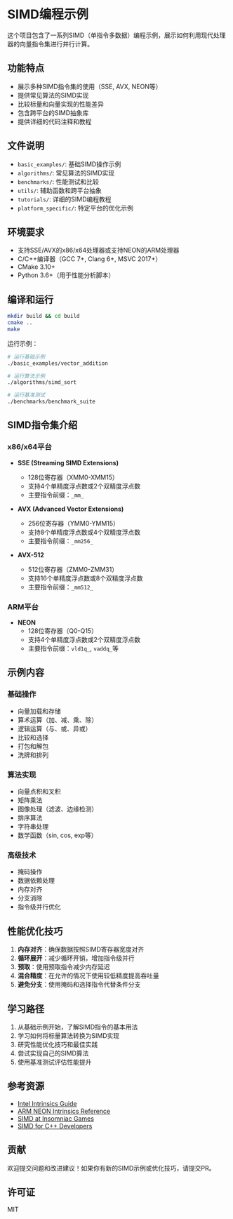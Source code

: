 # SIMD编程示例

这个项目包含了一系列SIMD（单指令多数据）编程示例，展示如何利用现代处理器的向量指令集进行并行计算。

## 功能特点

- 展示多种SIMD指令集的使用（SSE, AVX, NEON等）
- 提供常见算法的SIMD实现
- 比较标量和向量实现的性能差异
- 包含跨平台的SIMD抽象库
- 提供详细的代码注释和教程

## 文件说明

- `basic_examples/`: 基础SIMD操作示例
- `algorithms/`: 常见算法的SIMD实现
- `benchmarks/`: 性能测试和比较
- `utils/`: 辅助函数和跨平台抽象
- `tutorials/`: 详细的SIMD编程教程
- `platform_specific/`: 特定平台的优化示例

## 环境要求

- 支持SSE/AVX的x86/x64处理器或支持NEON的ARM处理器
- C/C++编译器（GCC 7+, Clang 6+, MSVC 2017+）
- CMake 3.10+
- Python 3.6+（用于性能分析脚本）

## 编译和运行

```bash
mkdir build && cd build
cmake ..
make
```

运行示例：

```bash
# 运行基础示例
./basic_examples/vector_addition

# 运行算法示例
./algorithms/simd_sort

# 运行基准测试
./benchmarks/benchmark_suite
```

## SIMD指令集介绍

### x86/x64平台

- **SSE (Streaming SIMD Extensions)**
  - 128位寄存器（XMM0-XMM15）
  - 支持4个单精度浮点数或2个双精度浮点数
  - 主要指令前缀：`_mm_`

- **AVX (Advanced Vector Extensions)**
  - 256位寄存器（YMM0-YMM15）
  - 支持8个单精度浮点数或4个双精度浮点数
  - 主要指令前缀：`_mm256_`

- **AVX-512**
  - 512位寄存器（ZMM0-ZMM31）
  - 支持16个单精度浮点数或8个双精度浮点数
  - 主要指令前缀：`_mm512_`

### ARM平台

- **NEON**
  - 128位寄存器（Q0-Q15）
  - 支持4个单精度浮点数或2个双精度浮点数
  - 主要指令前缀：`vld1q_`, `vaddq_`等

## 示例内容

### 基础操作

- 向量加载和存储
- 算术运算（加、减、乘、除）
- 逻辑运算（与、或、异或）
- 比较和选择
- 打包和解包
- 洗牌和排列

### 算法实现

- 向量点积和叉积
- 矩阵乘法
- 图像处理（滤波、边缘检测）
- 排序算法
- 字符串处理
- 数学函数（sin, cos, exp等）

### 高级技术

- 掩码操作
- 数据依赖处理
- 内存对齐
- 分支消除
- 指令级并行优化

## 性能优化技巧

1. **内存对齐**：确保数据按照SIMD寄存器宽度对齐
2. **循环展开**：减少循环开销，增加指令级并行
3. **预取**：使用预取指令减少内存延迟
4. **混合精度**：在允许的情况下使用较低精度提高吞吐量
5. **避免分支**：使用掩码和选择指令代替条件分支

## 学习路径

1. 从基础示例开始，了解SIMD指令的基本用法
2. 学习如何将标量算法转换为SIMD实现
3. 研究性能优化技巧和最佳实践
4. 尝试实现自己的SIMD算法
5. 使用基准测试评估性能提升

## 参考资源

- [Intel Intrinsics Guide](https://software.intel.com/sites/landingpage/IntrinsicsGuide/)
- [ARM NEON Intrinsics Reference](https://developer.arm.com/architectures/instruction-sets/simd-isas/neon/intrinsics)
- [SIMD at Insomniac Games](https://deplinenoise.files.wordpress.com/2015/03/gdc2015_afredriksson_simd.pdf)
- [SIMD for C++ Developers](https://www.apress.com/gp/book/9781484255582)

## 贡献

欢迎提交问题和改进建议！如果你有新的SIMD示例或优化技巧，请提交PR。

## 许可证

MIT 